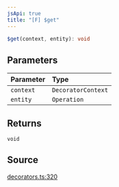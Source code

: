 ```yaml
---
jsApi: true
title: "[F] $get"
---
```


```ts
$get(context, entity): void
```

## Parameters

| Parameter | Type               |
| :-------- | :----------------- |
| `context` | `DecoratorContext` |
| `entity`  | `Operation`        |

## Returns

`void`

## Source

[decorators.ts:320](https://github.com/markcowl/cadl/blob/1a6d2b70/packages/http/src/decorators.ts#L320)
